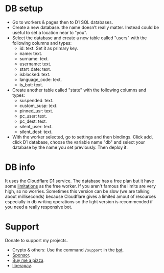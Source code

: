 
# DB setup
- Go to workers & pages then to D1 SQL databases.
- Create a new database. the name doesn't really matter. Instead could be useful to set a location near to "you".
- Select the database and create a new table called "users" with the following columns and types:
    - id: text. Set it as primary key.
    - name: text.
    - surname: text.
    - username: text.
    - start_date: text.
    - isblocked: text.
    - language_code: text.
    - is_bot: text.
- Create another table called "state" with the following columns and types:
    - suspended: text.
    - custom_susp: text.
    - pinned_usr: text.
    - pc_user: text.
    - pc_dest: text.
    - silent_user: text.
    - silent_dest: text.
- With the worker selected, go to settings and then bindings. Click add, click D1 database, choose the variable name "db" and select your database by the name you set previously. Then deploy it.

# DB info
It uses the Cloudflare D1 service. The database has a free plan but it have some [limitations](https://developers.cloudflare.com/d1/platform/limits/) as the free worker. If you aren't famous the limits are very high, so no worries. Sometimes this version can be slow (we are talking about milliseconds) because Cloudflare gives a limited amout of resources especially in db writing operations so the light version is recommended if you need a really responsive bot.

# Support
Donate to support my projects. 
- Crypto & others: Use the command `/support` in the [bot](https://t.me/Mqtth3w_support_bot).
- [Sponsor](https://github.com/sponsors/Mqtth3w).
- [Buy me a pizza](https://buymeacoffee.com/mqtth3w).
- [liberapay](https://liberapay.com/mqtth3w).
